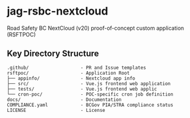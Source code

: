 # jag-rsbc-nextcloud
Road Safety BC NextCloud (v20) proof-of-concept custom application (RSFTPOC)

## Key Directory Structure

    .github/                   - PR and Issue templates
    rsftpoc/                   - Application Root
    ├── appinfo/               - Nextcloud app info
    ├── src/                   - Vue.js frontend web application
    ├── tests/                 - Vue.js frontend web applic
    └── cron-poc/              - POC-specific cron job definition
    docs/                      - Documentation
    COMPLIANCE.yaml            - BCGov PIA/STRA compliance status
    LICENSE                    - License